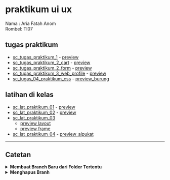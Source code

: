 # praktikum ui ux
Nama  : Aria Fatah Anom \
Rombel: TI07

## tugas praktikum
- [sc_tugas_praktikum_1](./praktikum_01) - [preview](https://ariaf.my.id/praktikum_uiux/01_praktikum_cv)
- [sc_tugas_praktikum_2_cart](./praktikum_02_cart) - [preview](https://ariaf.my.id/praktikum_uiux/02_praktikum_cart)
- [sc_tugas_praktikum_2_form](./praktikum_02_form) - [preview](https://ariaf.my.id/praktikum_uiux/02_praktikum_form)
- [sc_tugas_praktikum_3_web_profile](./praktikum_03_web_profile) - [preview](https://ariaf.my.id/praktikum_uiux/03_praktikum_web_profile)
- [sc_tugas_04_praktikum_css](./04_praktikum_css) - [preview_burung](https://ariaf.my.id/praktikum_uiux/04_praktikum_css/burung.html)

## latihan di kelas
- [sc_lat_praktikum_01](./main/latihan/01) - [preview](https://ariaf.my.id/praktikum_uiux/latihan/01)
- [sc_lat_praktikum_02](./main/latihan/02) - [preview](https://ariaf.my.id/praktikum_uiux/latihan/02)
- [sc_lat_praktikum_03](./main/latihan/03)
  - [preview layout](./latihan/03/)
  - [preview frame](./latihan/03/home.html)
- [sc_lat_praktikum_04](./latihan/04/alpukat.html) - [preview_alpukat](https://ariaf.my.id/praktikum_uiux/latihan/04/alpukat.html)

---

## Catetan

<details>
<summary><b>Membuat Branch Baru dari Folder Tertentu</b></summary>

```bash
# clone repo bersih
git clone https://github.com/ariafatah0711/praktikum_uiux.git tugas_clean
cd tugas_clean

# pastikan di main
git checkout main

# filter repo jadi hanya folder 01_praktikum_cv
git filter-repo --subdirectory-filter 01_praktikum_cv --force

# buat branch baru dari hasil filter
git checkout -b praktikum_01

# tambahkan lagi remote
git remote add origin https://github.com/ariafatah0711/praktikum_uiux.git

# push branch hasil filter ke GitHub
git push -u origin praktikum_01 --force

# keluar dari folder dan hapus repo lokal
cd ..
Remove-Item -Recurse -Force .\tugas_clean
```

</details>

<details>
<summary><b>Menghapus Branh</b></summary>

```bash
git checkout main
git branch -D praktikum_01
git push origin --delete praktikum_01
```

</details>
